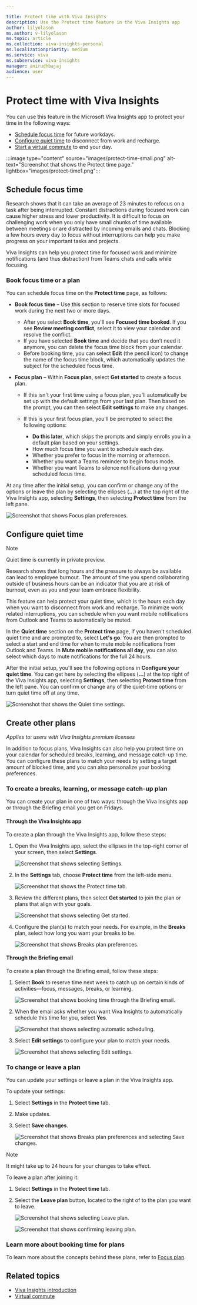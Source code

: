```yaml
---

title: Protect time with Viva Insights
description: Use the Protect time feature in the Viva Insights app  
author: lilyolason
ms.author: v-lilyolason
ms.topic: article
ms.collection: viva-insights-personal
ms.localizationpriority: medium 
ms.service: viva
ms.subservice: viva-insights
manager: anirudhbajaj
audience: user
---
```


# Protect time with Viva Insights

You can use this feature in the Microsoft Viva Insights app to protect your time in the following ways:

* [Schedule focus time](#schedule-focus-time) for future workdays.
* [Configure quiet time](#configure-quiet-time) to disconnect from work and recharge.
* [Start a virtual commute](viva-insights-virtual-commute.md) to end your day.

:::image type="content" source="images/protect-time-small.png" alt-text="Screenshot that shows the Protect time page." lightbox="images/protect-time1.png":::

## Schedule focus time

Research shows that it can take an average of 23 minutes to refocus on a task after being interrupted. Constant distractions during focused work can cause higher stress and lower productivity. It is difficult to focus on challenging work when you only have small chunks of time available between meetings or are distracted by incoming emails and chats. Blocking a few hours every day to focus without interruptions can help you make progress on your important tasks and projects.

Viva Insights can help you protect time for focused work and minimize notifications (and thus distraction) from Teams chats and calls while focusing.

### Book focus time or a plan

You can schedule focus time on the **Protect time** page, as follows:

* **Book focus time** – Use this section to reserve time slots for focused work during the next two or more days.

  * After you select **Book time**, you'll see **Focused time booked**. If you see **Review meeting conflict**, select it to view your calendar and resolve the conflict.
  * If you have selected **Book time** and decide that you don’t need it anymore, you can delete the focus time block from your calendar.
  * Before booking time, you can select **Edit** (the pencil icon) to change the name of the focus time block, which automatically updates the subject for the scheduled focus time.

* **Focus plan** – Within **Focus plan**, select **Get started** to create a focus plan.

  * If this isn't your first time using a focus plan, you'll automatically be set up with the default settings from your last plan. Then based on the prompt, you can then select **Edit settings** to make any changes.
  * If this is your first focus plan, you'll be prompted to select the following options:

    * **Do this later**, which skips the prompts and simply enrolls you in a default plan based on your settings.
    * How much focus time you want to schedule each day.
    * Whether you prefer to focus in the morning or afternoon.
    * Whether you want a Teams reminder to begin focus mode.
    * Whether you want Teams to silence notifications during your scheduled focus time.

At any time after the initial setup, you can confirm or change any of the options or leave the plan by selecting the ellipses (**...**) at the top right of the Viva Insights app, selecting **Settings**, then selecting **Protect time** from the left pane.

![Screenshot that shows Focus plan preferences.](Images/protect-time-focus-plan-preferences.png)

## Configure quiet time

>[!Note]
> Quiet time is currently in private preview. 

Research shows that long hours and the pressure to always be available can lead to employee burnout. The amount of time you spend collaborating outside of business hours can be an indicator that you are at risk of burnout, even as you and your team embrace flexibility.

This feature can help protect your quiet time, which is the hours each day when you want to disconnect from work and recharge. To minimize work related interruptions, you can schedule when you want mobile notifications from Outlook and Teams to automatically be muted.

In the **Quiet time** section on the **Protect time** page, if you haven't scheduled quiet time and are prompted to, select **Let's go**. You are then prompted to select a start and end time for when to mute mobile notifications from Outlook and Teams. In **Mute mobile notifications all day**, you can also select which days to mute notifications for the full 24 hours.

After the initial setup, you'll see the following options in **Configure your quiet time**. You can get here by selecting the ellipses (**...**) at the top right of the Viva Insights app, selecting **Settings**, then selecting **Protect time** from the left pane. You can confirm or change any of the quiet-time options or turn quiet time off at any time.

![Screenshot that shows the Quiet time settings.](Images/protect-time-quiet-time-settings.png)

## Create other plans

*Applies to: users with Viva Insights premium licenses*

In addition to focus plans, Viva Insights can also help you protect time on your calendar for scheduled breaks, learning, and message catch-up time. You can configure these plans to match your needs by setting a target amount of blocked time, and you can also personalize your booking preferences.  

### To create a breaks, learning, or message catch-up plan

You can create your plan in one of two ways: through the Viva Insights app or through the Briefing email you get on Fridays.

#### Through the Viva Insights app

To create a plan through the Viva Insights app, follow these steps:

1. Open the Viva Insights app, select the ellipses in the top-right corner of your screen, then select **Settings**.

    ![Screenshot that shows selecting Settings.](Images/settings.png)

2. In the **Settings** tab, choose **Protect time** from the left-side menu.

    ![Screenshot that shows the Protect time tab.](Images/protect-time-tab.png)

3. Review the different plans, then select **Get started** to join the plan or plans that align with your goals.

    ![Screenshot that shows selecting Get started.](Images/plans-get-started.png)

4. Configure the plan(s) to match your needs. For example, in the **Breaks** plan, select how long you want your breaks to be.

    ![Screenshot that shows Breaks plan preferences.](Images/breaks-plan-preferences.png)

#### Through the Briefing email

To create a plan through the Briefing email, follow these steps:

1. Select **Book** to reserve time next week to catch up on certain kinds of activities—focus, messages, breaks, or learning.

    ![Screenshot that shows booking time through the Briefing email.](Images/briefing-email-book.png)

2. When the email asks whether you want Viva Insights to automatically schedule this time for you, select **Yes**.

    ![Screenshot that shows selecting automatic scheduling.](Images/briefing-email-schedule.png)

3. Select **Edit settings** to configure your plan to match your needs.

    ![Screenshot that shows selecting Edit settings.](Images/briefing-email-edit-settings.png)

### To change or leave a plan

You can update your settings or leave a plan in the Viva Insights app.

To update your settings:

1. Select **Settings** in the **Protect time** tab.
2. Make updates.
3. Select **Save changes**.

    ![Screenshot that shows Breaks plan preferences and selecting Save changes.](Images/breaks-plan-preferences.png)

>[!Note]
> It might take up to 24 hours for your changes to take effect.

To leave a plan after joining it:

1. Select **Settings** in the **Protect time** tab.
2. Select the **Leave plan** button, located to the right of to the plan you want to leave.

    ![Screenshot that shows selecting Leave plan.](Images/leave-plan.png)

    ![Screenshot that shows confirming leaving plan.](Images/leave-plan-confirm.png)

### Learn more about booking time for plans

To learn more about the concepts behind these plans, refer to [Focus plan](../Use/focus-plan.md#concepts).

## Related topics

* [Viva Insights introduction](viva-teams-app.md)
* [Virtual commute](viva-insights-virtual-commute.md)
